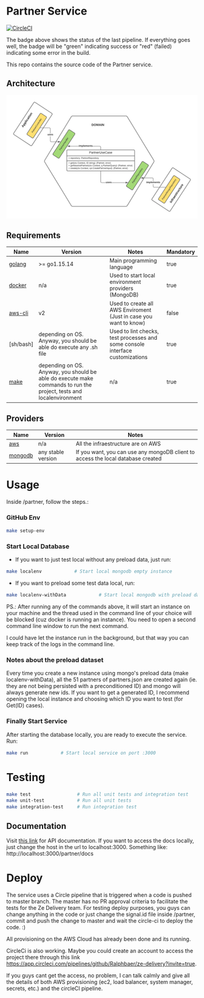 # Partner Service
[![CircleCI](https://circleci.com/gh/Ralphbaer/ze-delivery.svg?style=svg&circle-token=37cdd1fd1e89719b206adf5ae503bc83073b9c3a)](https://circleci.com/gh/Ralphbaer/ze-delivery/?branch=master)

The badge above shows the status of the last pipeline. If everything goes well, the badge will be "green" indicating success or "red" (failed) indicating some error in the build.

This repo contains the source code of the Partner service.

## Architecture

![alt text](./hexagonal-macro.png "Title")

## Requirements

| Name | Version | Notes | Mandatory
|------|---------|---------|---------|
| [golang](https://golang.org/dl/) | >= go1.15.14 | Main programming language | true
| [docker](https://www.docker.com/) | n/a | Used to start local environment providers (MongoDB) | true
| [aws-cli](https://aws.amazon.com/pt/cli/) | v2 | Used to create all AWS Enviroment (Just in case you want to know) | false
| [sh/bash] | depending on OS. Anyway, you should be able do execute any .sh file | Used to lint checks, test processes and some console interface customizations | true
| [make](https://www.gnu.org/software/make/) | depending on OS. Anyway, you should be able do execute make commands to run the project, tests and localenvironment | n/a | true

## Providers

| Name | Version | Notes
|------|---------|---------|
| [aws](https://aws.amazon.com/pt/) | n/a | All the infraestructure are on AWS
| [mongodb](https://www.mongodb.com/) | any stable version | If you want, you can use any mongoDB client to access the local database created | true

# Usage
Inside /partner, follow the steps.:


### GitHub Env
```bash
make setup-env            
```

### Start Local Database
- If you want to just test local without any preload data, just run:
```bash
make localenv            # Start local mongodb empty instance
```

- If you want to preload some test data local, run:
```bash
make localenv-withData            # Start local mongodb with preload data based on .localenv/withData/partners.json
```

PS.: After running any of the commands above, it will start an instance on your machine and the thread used in the command line of your choice will be blocked (cuz docker is running an instance). You need to open a second command line window to run the next command.

I could have let the instance run in the background, but that way you can keep track of the logs in the command line.


### Notes about the preload dataset
Every time you create a new instance using mongo's preload data (make localenv-withData), all the 51 partners of partners.json are created again (ie. they are not being persisted with a preconditioned ID) and mongo will always generate new ids. If you want to get a generated ID, I recommend opening the local instance and choosing which ID you want to test (for Get(ID) cases).

### Finally Start Service
After starting the database locally, you are ready to execute the service. Run: 
```bash
make run            # Start local service on port :3000
```

# Testing

```bash
make test                 # Run all unit tests and integration test
make unit-test            # Run all unit tests
make integration-test     # Run integration test
```
## Documentation

Visit [this link](http://ze-delivery-microservices-elb-6682139.us-east-2.elb.amazonaws.com/partner/docs#overview) for API documentation. If you want to access the docs locally, just change the host in the url to localhost:3000. Something like: http://localhost:3000/partner/docs

# Deploy
The service uses a Circle pipeline that is triggered when a code is pushed to master branch.
The master has no PR approval criteria to facilitate the tests for the Ze Delivery team.
For testing deploy purposes, you guys can change anything in the code or just change the signal.id file inside /partner, commit and push the change to master and wait the circle-ci to deploy the code. :)

All provisioning on the AWS Cloud has already been done and its running.

CircleCi is also working. Maybe you could create an account to access the project there through this link https://app.circleci.com/pipelines/github/Ralphbaer/ze-delivery?invite=true.

If you guys cant get the access, no problem, I can talk calmly and give all the details of both AWS provisioning (ec2, load balancer, system manager, secrets, etc.) and the circleCI pipeline.